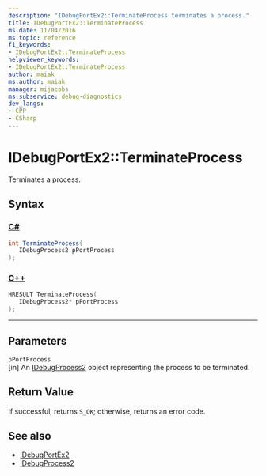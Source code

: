 ```yaml
---
description: "IDebugPortEx2::TerminateProcess terminates a process."
title: IDebugPortEx2::TerminateProcess
ms.date: 11/04/2016
ms.topic: reference
f1_keywords:
- IDebugPortEx2::TerminateProcess
helpviewer_keywords:
- IDebugPortEx2::TerminateProcess
author: maiak
ms.author: maiak
manager: mijacobs
ms.subservice: debug-diagnostics
dev_langs:
- CPP
- CSharp
---
```

# IDebugPortEx2::TerminateProcess

Terminates a process.

## Syntax

### [C#](#tab/csharp)
```csharp
int TerminateProcess( 
   IDebugProcess2 pPortProcess
);
```
### [C++](#tab/cpp)
```cpp
HRESULT TerminateProcess( 
   IDebugProcess2* pPortProcess
);
```
---

## Parameters
`pPortProcess`\
[in] An [IDebugProcess2](../../../extensibility/debugger/reference/idebugprocess2.md) object representing the process to be terminated.

## Return Value
 If successful, returns `S_OK`; otherwise, returns an error code.

## See also
- [IDebugPortEx2](../../../extensibility/debugger/reference/idebugportex2.md)
- [IDebugProcess2](../../../extensibility/debugger/reference/idebugprocess2.md)
